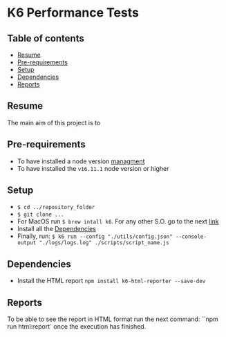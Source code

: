 # K6 Performance Tests 
## Table of contents
* [Resume](#resume)
* [Pre-requirements](#pre-requirements)
* [Setup](#setup)
* [Dependencies](#dependencies)
* [Reports](#reports)
## Resume
The main aim of this project is to
## Pre-requirements
* To have installed a node version [managment](https://github.com/nvm-sh/nvm)
* To have installed the ``v16.11.1`` node version or higher
## Setup
* ``$ cd ../repository_folder``
* ``$ git clone ...``
* For MacOS run ``$ brew intall k6``. For any other S.O. go to the next [link](https://k6.io/docs/getting-started/installation)
* Install all the [Dependencies](#dependencies)
* Finally, run: ``$ k6 run --config "./utils/config.json" --console-output "./logs/logs.log" ./scripts/script_name.js``
## Dependencies
* Install the HTML report ``npm install k6-html-reporter --save-dev``
## Reports
To be able to see the report in HTML format run the next command: ``npm run html:report` once the execution has finished.
